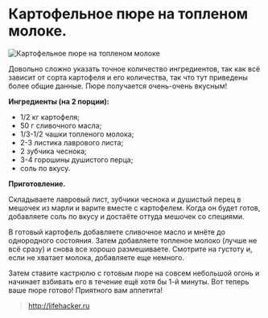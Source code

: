 # Картофельное пюре на топленом молоке.
![Картофельное пюре на топленом молоке](/images/Kulinar/Second/potate_with_007.jpg 'Картофельное пюре на топленом молоке')

Довольно сложно указать точное количество ингредиентов, так как всё зависит от сорта картофеля и его количества, так что тут приведены более общие данные. Пюре получается очень-очень вкусным!

**Ингредиенты (на 2 порции):**

- 1/2 кг картофеля;
- 50 г сливочного масла;
- 1/3-1/2 чашки топленого молока;
- 2-3 листика лаврового листа;
- 2 зубчика чеснока;
- 3-4 горошины душистого перца;
- соль по вкусу.

**Приготовление.**

Складываете лавровый лист, зубчики чеснока и душистый перец в мешочек из марли и варите вместе с картофелем. Когда он будет готов, добавляете соль по вкусу и достаёте оттуда мешочек со специями.

В готовый картофель добавляете сливочное масло и мнёте до однородного состояния. Затем добавляете топленое молоко (лучше не всё сразу) и снова все хорошо размешиваете. Смотрите на густоту и, если не хватает молока, добавляете еще немного.

Затем ставите кастрюлю с готовым пюре на совсем небольшой огонь и начинает взбивать его в течение ещё хотя бы 1-й минуты. Вот теперь ваше пюре готово! Приятного вам аппетита!

> http://lifehacker.ru
